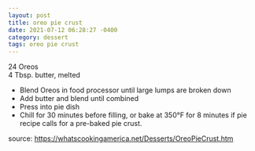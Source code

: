 ```yaml
---
layout: post
title: oreo pie crust
date: 2021-07-12 06:28:27 -0400
category: dessert
tags: oreo pie crust
---
```


24 Oreos  
4 Tbsp. butter, melted  
* Blend Oreos in food processor until large lumps are broken down
* Add butter and blend until combined
* Press into pie dish
* Chill for 30 minutes before filling, or bake at 350°F for 8 minutes if pie recipe calls for a
  pre-baked pie crust.

source: <https://whatscookingamerica.net/Desserts/OreoPieCrust.htm>
